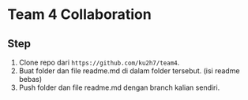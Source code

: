 # Team 4 Collaboration

## Step

1. Clone repo dari `https://github.com/ku2h7/team4`.
2. Buat folder dan file readme.md di dalam folder tersebut. (isi readme bebas)
3. Push folder dan file readme.md dengan branch kalian sendiri.